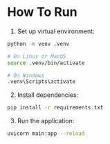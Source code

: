 # How To Run

1. Set up virtual environment:
```bash
python -m venv .venv

# On Linux or MacOS
source .venv/bin/activate

# On Windows
.venv\Scripts\activate
```

2. Install dependencies:
```bash
pip install -r requirements.txt
```

3. Run the application:
```bash
uvicorn main:app --reload
```